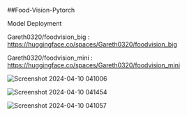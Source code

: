 ##Food-Vision-Pytorch

Model Deployment

Gareth0320/foodvision_big : https://huggingface.co/spaces/Gareth0320/foodvision_big

Gareth0320/foodvision_mini : https://huggingface.co/spaces/Gareth0320/foodvision_mini 

![Screenshot 2024-04-10 041006](https://github.com/Junying123/food-vision-pytorch/assets/92530725/b2b854d1-e41f-4ee8-b568-c050bd2cb8a1)

![Screenshot 2024-04-10 041454](https://github.com/Junying123/food-vision-pytorch/assets/92530725/1972c4e6-267b-46e9-be15-6a68f595f32a)

![Screenshot 2024-04-10 041057](https://github.com/Junying123/food-vision-pytorch/assets/92530725/c4a7e8a3-3984-428a-bbc4-04842ace9352)
